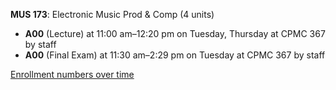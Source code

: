 **MUS 173**: Electronic Music Prod & Comp (4 units)

- **A00** (Lecture) at 11:00 am–12:20 pm on Tuesday, Thursday at CPMC 367 by staff
- **A00** (Final Exam) at 11:30 am–2:29 pm on Tuesday at CPMC 367 by staff

[Enrollment numbers over time](./MUS173.tsv)
